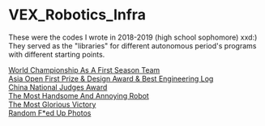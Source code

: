 # VEX_Robotics_Infra
These were the codes I wrote in 2018-2019 (high school sophomore) xxd:) They served as the "libraries" for different autonomous period's programs with different starting points.

[World Championship As A First Season Team](https://drive.google.com/drive/folders/17T3aQ_AGz_UQ_2OWVD0sueTegPNujXqW) <br />
[Asia Open First Prize & Design Award & Best Engineering Log](https://drive.google.com/drive/folders/1cK0AcWcnEU1R8HOiOzJBvAz1Ug74kbcl) <br />
[China National Judges Award](https://drive.google.com/file/d/1YSzAkV5FKC9Z7Ly5qJovW222DilkGpb4/view?usp=sharing) <br />
[The Most Handsome And Annoying Robot](https://drive.google.com/file/d/1A9roT6YIeivRQWvoH9JaEPYMVkVFMNGa/view?usp=sharing) <br />
[The Most Glorious Victory](https://drive.google.com/file/d/1KpEaHt43L2izwRL9tiGia2JukttBsiCR/view?usp=sharing) <br />
[Random F*ed Up Photos](https://drive.google.com/drive/folders/1KZlviON2o4FcYhfINhAH63y52Y9EKeIc)
